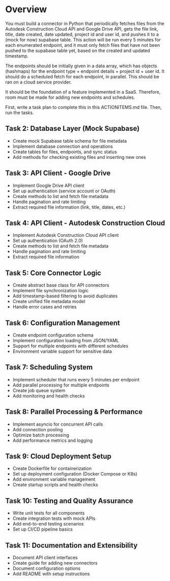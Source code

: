 # Overview

You must build a connector in Python that periodically fetches files from the Autodesk Construction Cloud API and Google Drive API, gets the file link, title, date created, date updated, project id and user id, and pushes it to a (mock for now) supabase table. This action will be run every 5 minutes for each enumerated endpoint, and it must only fetch files that have not been pushed to the supabase table yet, based on the created and updated timestamp. 

The endpoints should be initially given in a data array, which has objects (hashmaps) for the endpoint type + endpoint details + project id + user id. It should do a scheduled fetch for each endpoint, in parallel. This should be ran on a cloud service provider.

It should be the foundation of a feature implemented in a SaaS. Therefore, room must be made for adding new endpoints and schedules.

First, write a task plan to complete this in this ACTIONITEMS.md file. Then, run the tasks.

## Task 2: Database Layer (Mock Supabase)
- Create mock Supabase table schema for file metadata
- Implement database connection and operations
- Create tables for files, endpoints, and sync status
- Add methods for checking existing files and inserting new ones

## Task 3: API Client - Google Drive
- Implement Google Drive API client
- Set up authentication (service account or OAuth)
- Create methods to list and fetch file metadata
- Handle pagination and rate limiting
- Extract required file information (link, title, dates, etc.)

## Task 4: API Client - Autodesk Construction Cloud
- Implement Autodesk Construction Cloud API client
- Set up authentication (OAuth 2.0)
- Create methods to list and fetch file metadata
- Handle pagination and rate limiting
- Extract required file information

## Task 5: Core Connector Logic
- Create abstract base class for API connectors
- Implement file synchronization logic
- Add timestamp-based filtering to avoid duplicates
- Create unified file metadata model
- Handle error cases and retries

## Task 6: Configuration Management
- Create endpoint configuration schema
- Implement configuration loading from JSON/YAML
- Support for multiple endpoints with different schedules
- Environment variable support for sensitive data

## Task 7: Scheduling System
- Implement scheduler that runs every 5 minutes per endpoint
- Add parallel processing for multiple endpoints
- Create job queue system
- Add monitoring and health checks

## Task 8: Parallel Processing & Performance
- Implement asyncio for concurrent API calls
- Add connection pooling
- Optimize batch processing
- Add performance metrics and logging

## Task 9: Cloud Deployment Setup
- Create Dockerfile for containerization
- Set up deployment configuration (Docker Compose or K8s)
- Add environment variable management
- Create startup scripts and health checks

## Task 10: Testing and Quality Assurance
- Write unit tests for all components
- Create integration tests with mock APIs
- Add end-to-end testing scenarios
- Set up CI/CD pipeline basics

## Task 11: Documentation and Extensibility
- Document API client interfaces
- Create guide for adding new connectors
- Document configuration options
- Add README with setup instructions